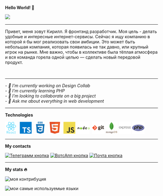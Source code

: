 <div align="left">
  <div> <b>Hello World! 👋</b></div>
  <p></p>
  <img src="https://media.giphy.com/media/v1.Y2lkPTc5MGI3NjExNG5jNDc3YmYxMDFoYzQ1eXBiMHF1aXkzYnRqNTVsY2tleXo1aHNlNSZlcD12MV9pbnRlcm5hbF9naWZfYnlfaWQmY3Q9Zw/vzO0Vc8b2VBLi/giphy.gif" width="200"/>
  <hr/>
  <p>Привет, меня зовут Кирилл. Я фронтэнд разработчик. Моя цель - делать удобные и интересные интернет-сервисы. Cейчас я ищу компанию в которой я бы мог реализовать свои амбиции. Это может быть небольшая компания, которая появилась не так давно, или крупный игрок на рынке. Мне важно, чтобы в коллективе была тёплая атмосфера и вся команда горела одной целью — сделать новый передовой продукт.</p>
  <div><img src="https://komarev.com/ghpvc/?username=kiryxa09&style=flat-square&color=blue" alt=""/></div>
  <hr/>
  <div>
    <i>- 🔭 I’m currently working on  Design Collab</i>
  </div>
  <div>
    <i>- 🌱 I’m currently learning PHP</i>
  </div>
  <div>
    <i>- 👯 I’m looking to collaborate on a big project</i>
  </div>
  <div>
    <i>- 💬 Ask me about everything in web development</i>
  </div>
  <hr/>
  <div><b>Technologies</b></div>
  <p></p>
  <div>
  <img src="https://github.com/devicons/devicon/blob/master/icons/react/react-original-wordmark.svg" title="React" alt="React" width="40" height="40"/>&nbsp;
  <img src="https://github.com/devicons/devicon/blob/master/icons/typescript/typescript-original.svg" title="typescript" **alt="typescript" width="40" height="40"/>&nbsp;
  <img src="https://github.com/devicons/devicon/blob/master/icons/css3/css3-plain-wordmark.svg"  title="CSS3" alt="CSS" width="40" height="40"/>&nbsp;
  <img src="https://github.com/devicons/devicon/blob/master/icons/html5/html5-original.svg" title="HTML5" alt="HTML" width="40" height="40"/>&nbsp;
  <img src="https://github.com/devicons/devicon/blob/master/icons/javascript/javascript-original.svg" title="JavaScript" alt="JavaScript" width="40" height="40"/>&nbsp;
  <img src="https://github.com/devicons/devicon/blob/master/icons/nodejs/nodejs-original-wordmark.svg" title="NodeJS" alt="NodeJS" width="40" height="40"/>&nbsp;
  <img src="https://github.com/devicons/devicon/blob/master/icons/git/git-original-wordmark.svg" title="Git" **alt="Git" width="40" height="40"/>
  <img src="https://github.com/devicons/devicon/blob/master/icons/mongodb/mongodb-original-wordmark.svg" title="MongoDB" **alt="MongoDB" width="40" height="40"/>
  <img src="https://github.com/devicons/devicon/blob/master/icons/express/express-original-wordmark.svg" title="express" **alt="express" width="40" height="40"/>
  <img src="https://github.com/devicons/devicon/blob/master/icons/php/php-original.svg" title="php" **alt="php" width="40" height="40"/>
</div>
  <hr/>
  <div><b>My contacts</b></div>
  <p></p>
  <div>
    <a href="https://t.me/kirikland09"><img src="https://img.shields.io/badge/Telegram-blue" alt="Телеграмм кнопка"/></a>
    <a href="https://wa.me/+79936289322"><img src="https://img.shields.io/badge/WhatsApp-green" alt="ВотсАпп кнопка"/></a>
    <a href="mailto:baibakovkir@yandex.ru"><img src="https://img.shields.io/badge/Mail-red" alt="Почта кнопка"/></a>
  </div>
  <hr/>
  <div><b>My stats	&#128293;</b></div>
  <p></p>
  <div><img src="http://github-readme-streak-stats.herokuapp.com?user=kiryxa09" alt="моя контрибуция"/></div>
  <p></p>
  <div><img src="https://github-readme-stats.vercel.app/api/top-langs/?username=kiryxa09&layout=compact&theme=vision-friendly-dark" alt="мои самые используемые языки"/></div>
</div>
